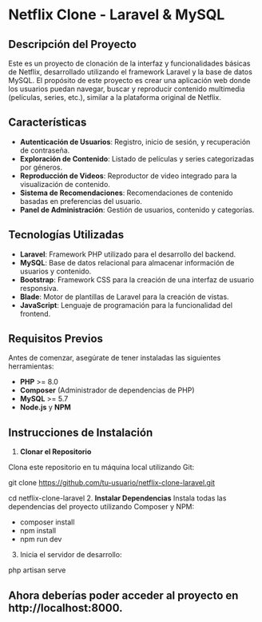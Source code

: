 # Netflix Clone - Laravel & MySQL

## Descripción del Proyecto

Este es un proyecto de clonación de la interfaz y funcionalidades básicas de Netflix, desarrollado utilizando el framework Laravel y la base de datos MySQL. El propósito de este proyecto es crear una aplicación web donde los usuarios puedan navegar, buscar y reproducir contenido multimedia (películas, series, etc.), similar a la plataforma original de Netflix.

## Características

- **Autenticación de Usuarios**: Registro, inicio de sesión, y recuperación de contraseña.
- **Exploración de Contenido**: Listado de películas y series categorizadas por géneros.
- **Reproducción de Videos**: Reproductor de video integrado para la visualización de contenido.
- **Sistema de Recomendaciones**: Recomendaciones de contenido basadas en preferencias del usuario.
- **Panel de Administración**: Gestión de usuarios, contenido y categorías.

## Tecnologías Utilizadas

- **Laravel**: Framework PHP utilizado para el desarrollo del backend.
- **MySQL**: Base de datos relacional para almacenar información de usuarios y contenido.
- **Bootstrap**: Framework CSS para la creación de una interfaz de usuario responsiva.
- **Blade**: Motor de plantillas de Laravel para la creación de vistas.
- **JavaScript**: Lenguaje de programación para la funcionalidad del frontend.

## Requisitos Previos

Antes de comenzar, asegúrate de tener instaladas las siguientes herramientas:

- **PHP** >= 8.0
- **Composer** (Administrador de dependencias de PHP)
- **MySQL** >= 5.7
- **Node.js** y **NPM**

## Instrucciones de Instalación

 1.  **Clonar el Repositorio**

Clona este repositorio en tu máquina local utilizando Git:

git clone https://github.com/tu-usuario/netflix-clone-laravel.git

cd netflix-clone-laravel
 2. **Instalar Dependencias**
Instala todas las dependencias del proyecto utilizando Composer y NPM:

- composer install
- npm install
- npm run dev

3. Inicia el servidor de desarrollo:

php artisan serve
## Ahora deberías poder acceder al proyecto en http://localhost:8000.
